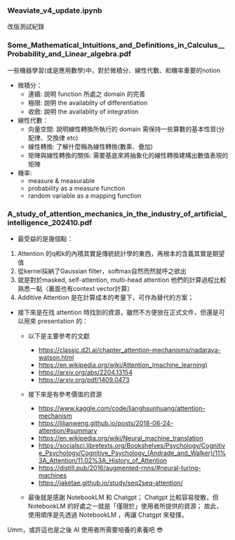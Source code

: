 ### Weaviate_v4_update.ipynb
改版測試紀錄

### Some_Mathematical_Intuitions_and_Definitions_in_Calculus__Probability_and_Linear_algebra.pdf
一些機器學習(或是應用數學)中，對於微積分、線性代數、和機率重要的notion
* 微積分：
  * 連續: 說明 function 所處之 domain 的完善
  * 極限: 說明 the availablity of differentiation
  * 收斂: 說明 the availablity of integration
* 線性代數：
  * 向量空間: 說明線性轉換所執行的 domain 需保持一些算數的基本性質(分配律、交換律 etc)
  * 線性轉換: 了解什麼稱為線性轉換(數乘、疊加)
  * 矩陣與線性轉換的關係: 需要基底來將抽象化的線性轉換建構出數值表現的矩陣
* 機率:
  * measure & measurable
  * probability as a measure function
  * random variable as a mapping function 

### A_study_of_attention_mechanics_in_the_industry_of_artificial_intelligence_202410.pdf

* 最受益的是幾個點：
1. Attention 的q和k的內積其實是傳統統計學的東西，再根本的含義其實是期望值
2. 從kernel採納了Gaussian filter，softmax自然而然就呼之欲出
3. 就是對於masked, self-attention, multi-head attention 他們的計算過程比較熟悉一點（裏面也有context vector計算）
4.  Additive Attention 是在計算成本的考量下，可作為替代的方案；

* 接下來是在找 attention 時找到的資源，雖然不方便放在正式文件，但還是可以用來 presentation 的：
  * 以下是主要參考的文獻
    * https://classic.d2l.ai/chapter_attention-mechanisms/nadaraya-watson.html
    * https://en.wikipedia.org/wiki/Attention_(machine_learning)
    * https://arxiv.org/abs/2204.13154
    * https://arxiv.org/pdf/1409.0473

  * 接下來是有參考價值的資源
    * https://www.kaggle.com/code/lianghsunhuang/attention-mechanism
    * https://lilianweng.github.io/posts/2018-06-24-attention/#summary
    * https://en.wikipedia.org/wiki/Neural_machine_translation
    * https://socialsci.libretexts.org/Bookshelves/Psychology/Cognitive_Psychology/Cognitive_Psychology_(Andrade_and_Walker)/11%3A_Attention/11.02%3A_History_of_Attention
    * https://distill.pub/2016/augmented-rnns/#neural-turing-machines
    * https://jaketae.github.io/study/seq2seq-attention/

  * 最後就是感謝 NotebookLM 和 Chatgpt；
Chatgpt 比較容易發散，但 NotebookLM 的好處之一就是「僅限於」使用者所提供的資源；
故此，使用順序是先透過 NotebookLM ，再讓 Chatgpt 來發揮。

Umm，或許這也是之後 AI 使用者所需要培養的素養吧 😎
